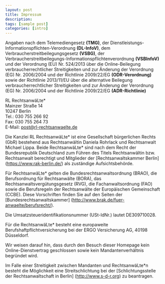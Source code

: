 ```yaml
---
layout: post
title: Impressum
description:
tags: [sample post]
categories: [intro]
---
```


Angaben nach dem Telemediengesetz **(TMG)**, der Dienstleistungs-Informationspflichten-Verordnung **(DL-InfoV)**, dem Verbraucherstreitbeilegungsgesetz **(VSBG)**, der Verbraucherstreitbeilegungs-Informationspflichtenverordnung **(VSBInfoV)** und der Verordnung (EU) Nr. 524/2013 über die Online-Beilegung verbraucherrechtlicher Streitigkeiten und zur Änderung der Verordnung (EG) Nr. 2006/2004 und der Richtlinie 2009/22/EG **(ODR-Verordnung)** sowie der Richtlinie 2013/11/EU über die alternative Beilegung verbraucherrechtlicher Streitigkeiten und zur Änderung der Verordnung (EG) Nr. 2006/2004 und der Richtlinie 2009/22/EG **(ADR-Richtlinie)**

RL RechtsanwäLte*  
Mainzer Straße 14  
10247 Berlin  
Tel.: 030 755 266 92  
Fax: 030 755 264 73  
E-Mail: <post@rl-rechtsanwaelte.de>

Die Kanzlei RL RechtsanwäLte* ist eine Gesellschaft bürgerlichen Rechts (GbR) bestehend aus Rechtsanwältin Daniela Rohrlack und Rechtsanwalt Michael Lippa. Beide RechtsanwäLte* sind nach dem Recht der Bundesrepublik Deutschland zum Führen des Titels Rechtsanwältin bzw. Rechtsanwalt berechtigt und Mitglieder der [Rechtsanwaltskammer Berlin] (https://www.rak-berlin.de/) als zuständige Aufsichtsbehörde.

Für RechtsanwäLte* gelten die Bundesrechtsanwaltsordnung (BRAO), die Berufsordnung für Rechtsanwälte (BORA), das Rechtsanwaltsvergütungsgesetz (RVG), die Fachanwaltsordnung (FAO) sowie die Berufsregeln der Rechtsanwälte der Europäischen Gemeinschaft (CCBE). 
Diese Vorschriften finden Sie auf den Seiten der [Bundesrechtsanwaltskammer] (http://www.brak.de/fuer-anwaelte/berufsrecht/).

Die Umsatzsteueridentifikationsnummer (USt-IdNr.) lautet DE309710028.

Für die RechtsanwäLte* besteht eine europaweite Berufshaftpflichtversicherung bei der ERGO Versicherung AG, 40198 Düsseldorf. 

Wir weisen darauf hin, dass durch den Besuch dieser Homepage kein Online-Dienstvertrag geschlossen sowie kein Mandantenverhältnis begründet wird.

Im Falle einer Streitigkeit zwischen Mandanten und RechtsanwäLte*n besteht die Möglichkeit eine Streitschlichtung bei der [Schlichtungsstelle der Rechtsanwaltschaft in Berlin] (http://www.s-d-r.org) zu beantragen.
